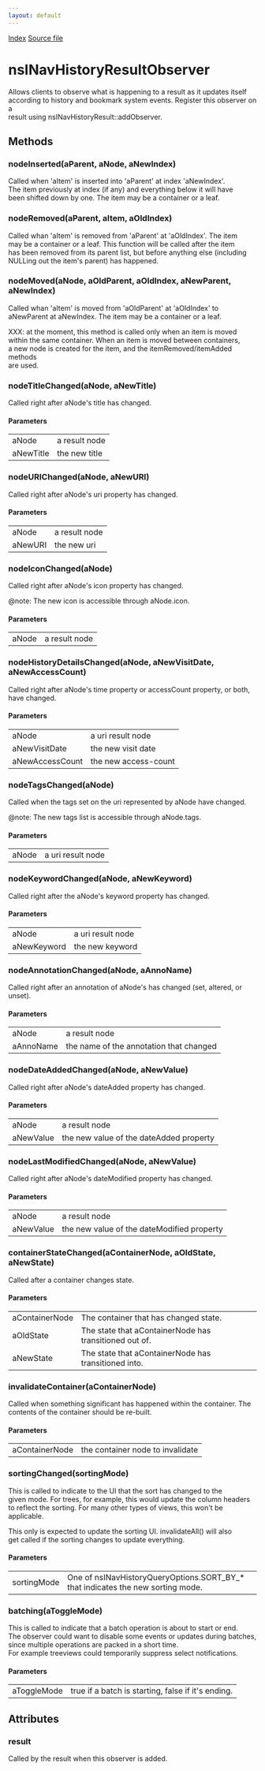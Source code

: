 ```yaml
---
layout: default
---
```

<div id='links'><a href="../index.html">Index</a>
<a href="http://dxr.mozilla.org/mozilla-central/source/toolkit/components/places/nsINavHistoryService.idl">Source file</a>
</div>

# nsINavHistoryResultObserver #
  
Allows clients to observe what is happening to a result as it updates itself  
according to history and bookmark system events. Register this observer on a  
result using nsINavHistoryResult::addObserver.  
  

## Methods ##

### nodeInserted(aParent, aNode, aNewIndex) ###
  
Called when 'aItem' is inserted into 'aParent' at index 'aNewIndex'.  
The item previously at index (if any) and everything below it will have  
been shifted down by one. The item may be a container or a leaf.  
  

### nodeRemoved(aParent, aItem, aOldIndex) ###
  
Called whan 'aItem' is removed from 'aParent' at 'aOldIndex'. The item  
may be a container or a leaf. This function will be called after the item  
has been removed from its parent list, but before anything else (including  
NULLing out the item's parent) has happened.  
  

### nodeMoved(aNode, aOldParent, aOldIndex, aNewParent, aNewIndex) ###
  
Called whan 'aItem' is moved from 'aOldParent' at 'aOldIndex' to  
aNewParent at aNewIndex. The item may be a container or a leaf.  
  
XXX: at the moment, this method is called only when an item is moved  
within the same container. When an item is moved between containers,  
a new node is created for the item, and the itemRemoved/itemAdded methods  
are used.  
  

### nodeTitleChanged(aNode, aNewTitle) ###
  
Called right after aNode's title has changed.  
  
  

#### Parameters ####

<table>

<tr>
<td>aNode</td>
<td>       a result node  
</td>
</tr>

<tr>
<td>aNewTitle</td>
<td>       the new title  
</td>
</tr>

</table>

### nodeURIChanged(aNode, aNewURI) ###
  
Called right after aNode's uri property has changed.  
  
  

#### Parameters ####

<table>

<tr>
<td>aNode</td>
<td>       a result node  
</td>
</tr>

<tr>
<td>aNewURI</td>
<td>       the new uri  
</td>
</tr>

</table>

### nodeIconChanged(aNode) ###
  
Called right after aNode's icon property has changed.  
  
  
@note: The new icon is accessible through aNode.icon.  
  

#### Parameters ####

<table>

<tr>
<td>aNode</td>
<td>       a result node  
</td>
</tr>

</table>

### nodeHistoryDetailsChanged(aNode, aNewVisitDate, aNewAccessCount) ###
  
Called right after aNode's time property or accessCount property, or both,  
have changed.  
  
  

#### Parameters ####

<table>

<tr>
<td>aNode</td>
<td>       a uri result node  
</td>
</tr>

<tr>
<td>aNewVisitDate</td>
<td>       the new visit date  
</td>
</tr>

<tr>
<td>aNewAccessCount</td>
<td>       the new access-count  
</td>
</tr>

</table>

### nodeTagsChanged(aNode) ###
  
Called when the tags set on the uri represented by aNode have changed.  
  
  
@note: The new tags list is accessible through aNode.tags.  
  

#### Parameters ####

<table>

<tr>
<td>aNode</td>
<td>       a uri result node  
</td>
</tr>

</table>

### nodeKeywordChanged(aNode, aNewKeyword) ###
  
Called right after the aNode's keyword property has changed.  
  
  

#### Parameters ####

<table>

<tr>
<td>aNode</td>
<td>       a uri result node  
</td>
</tr>

<tr>
<td>aNewKeyword</td>
<td>       the new keyword  
</td>
</tr>

</table>

### nodeAnnotationChanged(aNode, aAnnoName) ###
  
Called right after an annotation of aNode's has changed (set, altered, or  
unset).  
  
  

#### Parameters ####

<table>

<tr>
<td>aNode</td>
<td>       a result node  
</td>
</tr>

<tr>
<td>aAnnoName</td>
<td>       the name of the annotation that changed  
</td>
</tr>

</table>

### nodeDateAddedChanged(aNode, aNewValue) ###
  
Called right after aNode's dateAdded property has changed.  
  
  

#### Parameters ####

<table>

<tr>
<td>aNode</td>
<td>       a result node  
</td>
</tr>

<tr>
<td>aNewValue</td>
<td>       the new value of the dateAdded property  
</td>
</tr>

</table>

### nodeLastModifiedChanged(aNode, aNewValue) ###
  
Called right after aNode's dateModified property has changed.  
  
  

#### Parameters ####

<table>

<tr>
<td>aNode</td>
<td>       a result node  
</td>
</tr>

<tr>
<td>aNewValue</td>
<td>       the new value of the dateModified property  
</td>
</tr>

</table>

### containerStateChanged(aContainerNode, aOldState, aNewState) ###
  
Called after a container changes state.  
  
  

#### Parameters ####

<table>

<tr>
<td>aContainerNode</td>
<td>       The container that has changed state.  
</td>
</tr>

<tr>
<td>aOldState</td>
<td>       The state that aContainerNode has transitioned out of.  
</td>
</tr>

<tr>
<td>aNewState</td>
<td>       The state that aContainerNode has transitioned into.  
</td>
</tr>

</table>

### invalidateContainer(aContainerNode) ###
  
Called when something significant has happened within the container. The  
contents of the container should be re-built.  
  
  

#### Parameters ####

<table>

<tr>
<td>aContainerNode</td>
<td>       the container node to invalidate  
</td>
</tr>

</table>

### sortingChanged(sortingMode) ###
  
This is called to indicate to the UI that the sort has changed to the  
given mode. For trees, for example, this would update the column headers  
to reflect the sorting. For many other types of views, this won't be  
applicable.  
  
  
This only is expected to update the sorting UI. invalidateAll() will also  
get called if the sorting changes to update everything.  
  

#### Parameters ####

<table>

<tr>
<td>sortingMode</td>
<td>One of nsINavHistoryQueryOptions.SORT_BY_* that  
                    indicates the new sorting mode.  
</td>
</tr>

</table>

### batching(aToggleMode) ###
  
This is called to indicate that a batch operation is about to start or end.  
The observer could want to disable some events or updates during batches,  
since multiple operations are packed in a short time.  
For example treeviews could temporarily suppress select notifications.  
  
  

#### Parameters ####

<table>

<tr>
<td>aToggleMode</td>
<td>       true if a batch is starting, false if it's ending.  
</td>
</tr>

</table>

## Attributes ##

### result ###
  
Called by the result when this observer is added.  
  
